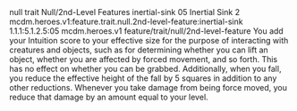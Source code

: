 <ability>
  <metadata>
    <class>null</class>
    <feature_type>trait</feature_type>
    <file_dpath>Null/2nd-Level Features</file_dpath>
    <item_id>inertial-sink</item_id>
    <item_index>05</item_index>
    <item_name>Inertial Sink</item_name>
    <level>2</level>
    <scc>mcdm.heroes.v1:feature.trait.null.2nd-level-feature:inertial-sink</scc>
    <scdc>1.1.1:5.1.2.5:05</scdc>
    <source>mcdm.heroes.v1</source>
    <type>feature/trait/null/2nd-level-feature</type>
  </metadata>
  <effects>
    <effect type="mundane">You add your Intuition score to your effective size for the purpose of interacting with creatures and objects, such as for determining whether you can lift an object, whether you are affected by forced movement, and so forth. This has no effect on whether you can be grabbed.
Additionally, when you fall, you reduce the effective height of the fall by 5 squares in addition to any other reductions. Whenever you take damage from being force moved, you reduce that damage by an amount equal to your level.</effect>
  </effects>
</ability>
